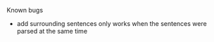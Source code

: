 Known bugs

-   add surrounding sentences only works when the sentences were parsed at the same time
